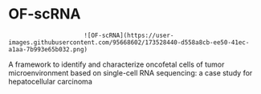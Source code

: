 # OF-scRNA
                         ![OF-scRNA](https://user-images.githubusercontent.com/95668602/173528440-d558a8cb-ee50-41ec-a1aa-7b993e65b032.png)
A framework to identify and characterize oncofetal cells of tumor microenvironment based on single-cell RNA sequencing: a case study for hepatocellular carcinoma
